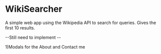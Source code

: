 # WikiSearcher
A simple web app using the Wikipedia API to search for queries. Gives the first 10 results.

--Still need to implement --


1)Modals for the About and Contact me 
